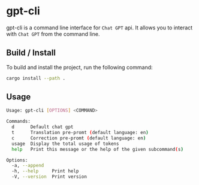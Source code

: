 # gpt-cli

gpt-cli is a command line interface for `Chat GPT` api.
It allows you to interact with `Chat GPT` from the command line.

## Build / Install

To build and install the project, run the following command:

```bash
cargo install --path .
```

## Usage

```bash
Usage: gpt-cli [OPTIONS] <COMMAND>

Commands:
  d      Default chat gpt
  t      Translation pre-promt (default language: en)
  c      Correction pre-promt (default language: en)
  usage  Display the total usage of tokens
  help   Print this message or the help of the given subcommand(s)

Options:
  -a, --append
  -h, --help     Print help
  -V, --version  Print version
```
